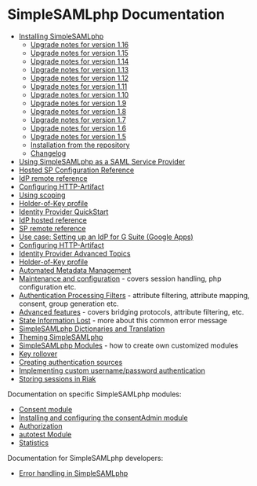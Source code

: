 SimpleSAMLphp Documentation
===========================

 * [Installing SimpleSAMLphp](simplesamlphp-install)
    * [Upgrade notes for version 1.16](simplesamlphp-upgrade-notes-1.16)
    * [Upgrade notes for version 1.15](simplesamlphp-upgrade-notes-1.15)
    * [Upgrade notes for version 1.14](simplesamlphp-upgrade-notes-1.14)
    * [Upgrade notes for version 1.13](simplesamlphp-upgrade-notes-1.13)
    * [Upgrade notes for version 1.12](simplesamlphp-upgrade-notes-1.12)
    * [Upgrade notes for version 1.11](simplesamlphp-upgrade-notes-1.11)
    * [Upgrade notes for version 1.10](simplesamlphp-upgrade-notes-1.10)
    * [Upgrade notes for version 1.9](simplesamlphp-upgrade-notes-1.9)
    * [Upgrade notes for version 1.8](simplesamlphp-upgrade-notes-1.8)
    * [Upgrade notes for version 1.7](simplesamlphp-upgrade-notes-1.7)
    * [Upgrade notes for version 1.6](simplesamlphp-upgrade-notes-1.6)
    * [Upgrade notes for version 1.5](simplesamlphp-upgrade-notes-1.5)
    * [Installation from the repository](simplesamlphp-install-repo)
    * [Changelog](simplesamlphp-changelog)
 * [Using SimpleSAMLphp as a SAML Service Provider](simplesamlphp-sp)
  * [Hosted SP Configuration Reference](./saml:sp)
  * [IdP remote reference](simplesamlphp-reference-idp-remote)
  * [Configuring HTTP-Artifact](./simplesamlphp-artifact-sp)
  * [Using scoping](./simplesamlphp-scoping)
  * [Holder-of-Key profile](simplesamlphp-hok-sp)
 * [Identity Provider QuickStart](simplesamlphp-idp)
  * [IdP hosted reference](simplesamlphp-reference-idp-hosted)
  * [SP remote reference](simplesamlphp-reference-sp-remote)
  * [Use case: Setting up an IdP for G Suite (Google Apps)](simplesamlphp-googleapps)
  * [Configuring HTTP-Artifact](./simplesamlphp-artifact-idp)
  * [Identity Provider Advanced Topics](simplesamlphp-idp-more)
  * [Holder-of-Key profile](simplesamlphp-hok-idp)
 * [Automated Metadata Management](simplesamlphp-automated_metadata)
 * [Maintenance and configuration](simplesamlphp-maintenance) - covers session handling, php configuration etc.
 * [Authentication Processing Filters](simplesamlphp-authproc) - attribute filtering, attribute mapping, consent, group generation etc.
 * [Advanced features](simplesamlphp-advancedfeatures) - covers bridging protocols, attribute filtering, etc.
 * [State Information Lost](simplesamlphp-nostate) - more about this common error message
 * [SimpleSAMLphp Dictionaries and Translation](simplesamlphp-translation)
 * [Theming SimpleSAMLphp](simplesamlphp-theming)
 * [SimpleSAMLphp Modules](simplesamlphp-modules) - how to create own customized modules
 * [Key rollover](./saml:keyrollover)
 * [Creating authentication sources](./simplesamlphp-authsource)
  * [Implementing custom username/password authentication](./simplesamlphp-customauth)
 * [Storing sessions in Riak](./riak:simplesamlphp-riak)

Documentation on specific SimpleSAMLphp modules:
 
 * [Consent module](./consent:consent)
 * [Installing and configuring the consentAdmin module](./consentAdmin:consentAdmin)
 * [Authorization](./authorize:authorize)
 * [autotest Module](./autotest:test)
 * [Statistics](./statistics:statistics)

Documentation for SimpleSAMLphp developers:

 * [Error handling in SimpleSAMLphp](simplesamlphp-errorhandling)
